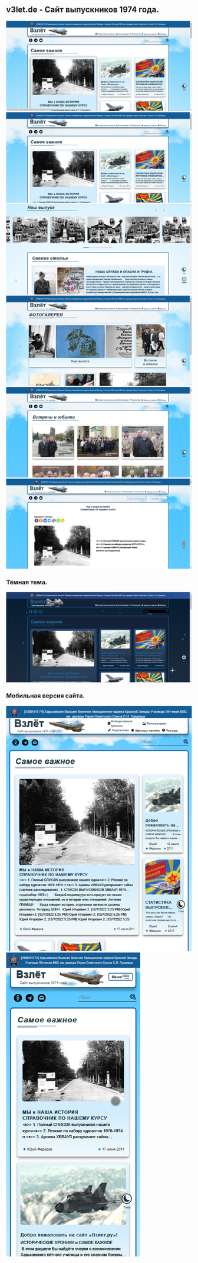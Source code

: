 ## v3let.de - Сайт выпускников 1974 года.
![](/screens/screen.png)</br>
![](/screens/screen2.png)</br>
![](/screens/screen3.png)</br>
![](/screens/screen4.png)</br>
![](/screens/screen5.png)</br>
![](/screens/screen6.png)</br>

### Тёмная тема.
![](/screens/screen9.png)</br>

### Мобильная версия сайта.
![](/screens/screen7.png)</br>
![](/screens/screen8.png)</br>
